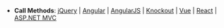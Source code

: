 - **Call Methods**: [jQuery](/concepts/00%20Getting%20Started/10%20Widget%20Basics%20-%20jQuery/10%20Call%20Methods.md '/Documentation/Guide/Getting_Started/Widget_Basics_-_jQuery/Call_Methods/') | [Angular](/concepts/00%20Getting%20Started/15%20Widget%20Basics%20-%20Angular/10%20Call%20Methods.md '/Documentation/Guide/Getting_Started/Widget_Basics_-_Angular/Call_Methods/') | [AngularJS](/concepts/00%20Getting%20Started/20%20Widget%20Basics%20-%20AngularJS/10%20Call%20Methods.md '/Documentation/Guide/Getting_Started/Widget_Basics_-_AngularJS/Call_Methods/') | [Knockout](/concepts/00%20Getting%20Started/25%20Widget%20Basics%20-%20Knockout/10%20Call%20Methods.md '/Documentation/Guide/Getting_Started/Widget_Basics_-_Knockout/Call_Methods/') | [Vue](https://github.com/DevExpress/devextreme-vue#getting-a-widget-instance) | [React](https://github.com/DevExpress/devextreme-react#getting-widget-instance) | [ASP.NET MVC](/concepts/35%20ASP.NET%20MVC%20Controls/20%20Fundamentals/17%20Calling%20Methods.md '/Documentation/Guide/ASP.NET_MVC_Controls/Fundamentals/#Calling_Methods')